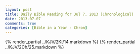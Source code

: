 ```yaml
---
layout: post
title: Daily Bible Reading for Jul 7, 2013 (Chronological)
date: 2013-07-07
comments: true
categories: [Bible in a Year - Chron]
---
```

{% render_partial ../KJV/2Ki/14.markdown %}
{% render_partial ../KJV/2Ch/25.markdown %}
